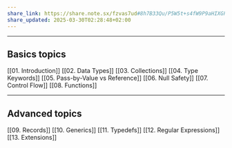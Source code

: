```yaml
---
share_link: https://share.note.sx/fzvas7ud#8h7B33Qu/P5W5t+s4fW9P9aHIXGP86HlOPnqG6shsQ0
share_updated: 2025-03-30T02:28:48+02:00
---
```

------
## Basics topics

[[01. Introduction]]
[[02. Data Types]]
[[03. Collections]]
[[04. Type Keywords]]
[[05. Pass-by-Value vs Reference]]
[[06. Null Safety]]
[[07. Control Flow]]
[[08. Functions]]

----
## Advanced topics 

[[09. Records]]
[[10. Generics]]
[[11. Typedefs]]
[[12. Regular Expressions]]
[[13. Extensions]]


